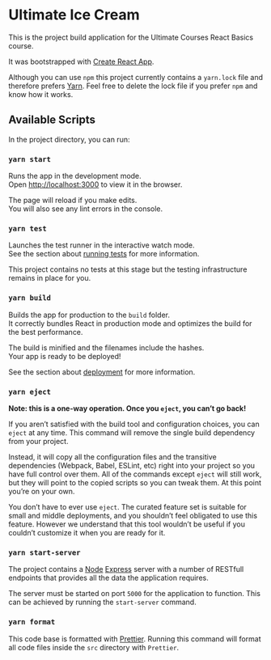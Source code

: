 # Ultimate Ice Cream

This is the project build application for the Ultimate Courses React Basics course.

It was bootstrapped with [Create React App](https://github.com/facebook/create-react-app).

Although you can use `npm` this project currently contains a `yarn.lock` file and therefore prefers [Yarn](https://yarnpkg.com/en/). Feel free to delete the lock file if you prefer `npm` and know how it works.

## Available Scripts

In the project directory, you can run:

### `yarn start`

Runs the app in the development mode.<br>
Open [http://localhost:3000](http://localhost:3000) to view it in the browser.

The page will reload if you make edits.<br>
You will also see any lint errors in the console.

### `yarn test`

Launches the test runner in the interactive watch mode.<br>
See the section about [running tests](https://facebook.github.io/create-react-app/docs/running-tests) for more information.

This project contains no tests at this stage but the testing infrastructure remains in place for you.

### `yarn build`

Builds the app for production to the `build` folder.<br>
It correctly bundles React in production mode and optimizes the build for the best performance.

The build is minified and the filenames include the hashes.<br>
Your app is ready to be deployed!

See the section about [deployment](https://facebook.github.io/create-react-app/docs/deployment) for more information.

### `yarn eject`

**Note: this is a one-way operation. Once you `eject`, you can’t go back!**

If you aren’t satisfied with the build tool and configuration choices, you can `eject` at any time. This command will remove the single build dependency from your project.

Instead, it will copy all the configuration files and the transitive dependencies (Webpack, Babel, ESLint, etc) right into your project so you have full control over them. All of the commands except `eject` will still work, but they will point to the copied scripts so you can tweak them. At this point you’re on your own.

You don’t have to ever use `eject`. The curated feature set is suitable for small and middle deployments, and you shouldn’t feel obligated to use this feature. However we understand that this tool wouldn’t be useful if you couldn’t customize it when you are ready for it.

### `yarn start-server`

The project contains a [Node](https://nodejs.org/en/) [Express](https://expressjs.com/) server with a number of RESTfull endpoints that provides all the data the application requires.

The server must be started on port `5000` for the application to function. This can be achieved by running the `start-server` command.

### `yarn format`

This code base is formatted with [Prettier](https://github.com/prettier/prettier). Running this command will format all code files inside the `src` directory with `Prettier`.
